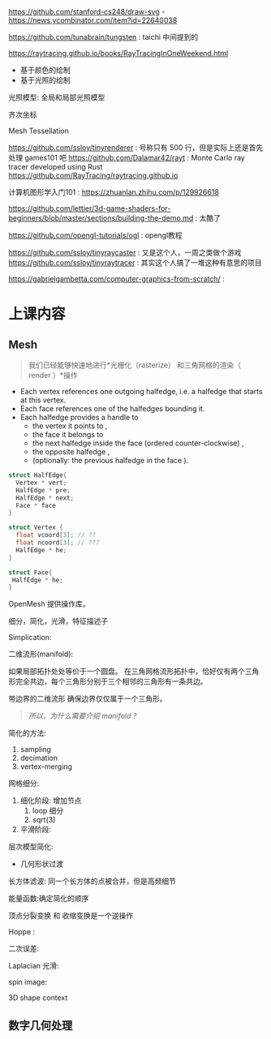 
https://github.com/stanford-cs248/draw-svg
    - https://news.ycombinator.com/item?id=22640038

https://github.com/tunabrain/tungsten : taichi 中间提到的

https://raytracing.github.io/books/RayTracingInOneWeekend.html


- 基于颜色的绘制
- 基于光照的绘制

光照模型: 全局和局部光照模型

齐次坐标

Mesh Tessellation 

https://github.com/ssloy/tinyrenderer : 号称只有 500 行，但是实际上还是首先处理 games101 吧
https://github.com/Dalamar42/rayt : Monte Carlo ray tracer developed using Rust
https://github.com/RayTracing/raytracing.github.io

计算机图形学入门101 : https://zhuanlan.zhihu.com/p/129926618

https://github.com/lettier/3d-game-shaders-for-beginners/blob/master/sections/building-the-demo.md : 太酷了

https://github.com/opengl-tutorials/ogl : opengl教程

https://github.com/ssloy/tinyraycaster : 又是这个人，一周之类做个游戏
https://github.com/ssloy/tinyraytracer : 其实这个人搞了一堆这种有意思的项目


https://gabrielgambetta.com/computer-graphics-from-scratch/ : 
# 上课内容


## Mesh
> 我们已经能够快速地进行*光栅化（rasterize） 和三角网格的渲染（ render ）*操作

- Each vertex references one outgoing halfedge, i.e. a halfedge that starts at this vertex.
- Each face references one of the halfedges bounding it.
- Each halfedge provides a handle to
  - the vertex it points to ,
  - the face it belongs to
  - the next halfedge inside the face (ordered counter-clockwise) ,
  - the opposite halfedge ,
  - (optionally: the previous halfedge in the face ).


```c
struct HalfEdge{
  Vertex * vert;
  HalfEdge * pre;
  HalfEdge * next;
  Face * face
}

struct Vertex {
  float vcoord[3]; // ??
  float ncoord[3]; // ???
  HalfEdge * he;
}

struct Face{
 HalfEdge * he;
}

```

OpenMesh 提供操作库。

细分，简化，光滑，特征描述子


Simplication:



二维流形(manifold):

如果局部拓扑处处等价于一个圆盘。
在三角网格流形拓扑中，恰好仅有两个三角形完全共边，每个三角形分别于三个相邻的三角形有一条共边。

带边界的二维流形
  确保边界仅仅属于一个三角形。
> *所以，为什么需要介绍 manifold ?*

简化的方法:
1. sampling
2. decimation
3. vertex-merging

网格细分:
1. 细化阶段: 增加节点
    1. loop 细分
    2. sqrt(3)
2. 平滑阶段:

层次模型简化:
- 几何形状过渡

长方体滤波: 同一个长方体的点被合并，但是高频细节

能量函数:确定简化的顺序

顶点分裂变换 和 收缩变换是一个逆操作

Hoppe :

二次误差:

Laplacian 光滑:

spin image:

3D shape context

## 数字几何处理
